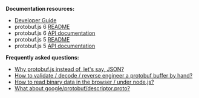 **Documentation resources:**
* [Developer Guide](https://developers.google.com/protocol-buffers/docs/overview)
* protobuf.js 6 [README](https://github.com/dcodeIO/protobuf.js/blob/master/README.md)
* protobuf.js 6 [API documentation](http://dcode.io/protobuf.js)
* protobuf.js 5 [README](https://github.com/dcodeIO/protobuf.js/blob/ProtoBuf5/README.md)
* protobuf.js 5 [API documentation](http://htmlpreview.github.io/?https://raw.githubusercontent.com/dcodeIO/ProtoBuf.js/ProtoBuf5/docs/index.html)

**Frequently asked questions:**
* [Why protobuf.js instead of, let's say, JSON?](https://github.com/dcodeIO/ProtoBuf.js/wiki/ProtoBuf.js-vs-JSON)
* [How to validate / decode / reverse engineer a protobuf buffer by hand?](https://github.com/dcodeIO/protobuf.js/issues/55)
* [How to read binary data in the browser / under node.js?](https://github.com/dcodeIO/protobuf.js/wiki/How-to-read-binary-data-in-the-browser-or-under-node.js%3F)
* [What about google/protobuf/descriptor.proto?](https://github.com/dcodeIO/protobuf.js/tree/master/google/protobuf)